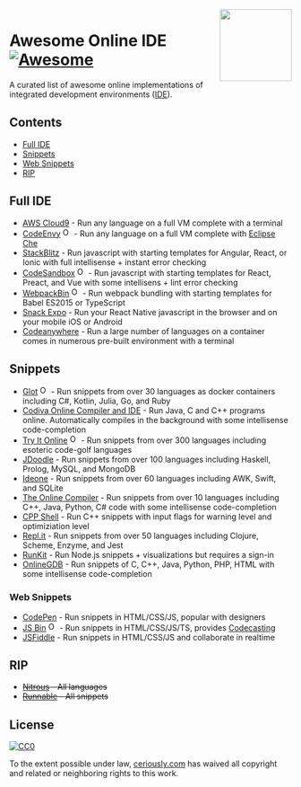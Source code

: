 <img  width="128" height="128" src="https://cdn.jsdelivr.net/npm/simple-icons@1.2.7/icons/codeschool.svg" align="right">

# Awesome Online IDE [![Awesome](https://cdn.rawgit.com/sindresorhus/awesome/d7305f38d29fed78fa85652e3a63e154dd8e8829/media/badge.svg)](https://github.com/sindresorhus/awesome)

A curated list of awesome online implementations of integrated development environments ([IDE](https://en.wikipedia.org/wiki/Integrated_development_environment)).

## Contents

- [Full IDE](#full-ide)
- [Snippets](#snippets)
- [Web Snippets](#web-snippets)
- [RIP](#rip)

## Full IDE

* [AWS Cloud9](https://aws.amazon.com/cloud9) - Run any language on a full VM complete with a terminal
* [CodeEnvy](https://codenvy.io) <img title="Open Source" width="16" width="16" src="https://cdn.jsdelivr.net/npm/simple-icons@1.2.7/icons/github.svg" /> - Run any language on a full VM complete with [Eclipse Che](https://www.eclipse.org/che/)
* [StackBlitz](https://stackblitz.com) - Run javascript with starting templates for Angular, React, or Ionic with full intellisense + instant error checking
* [CodeSandbox](https://codesandbox.io) <img title="Open Source" width="16" width="16" src="https://cdn.jsdelivr.net/npm/simple-icons@1.2.7/icons/github.svg" /> - Run javascript with starting templates for React, Preact, and Vue with some intellisens + lint error checking
* [WebpackBin](https://www.webpackbin.com) <img title="Open Source" width="16" width="16" src="https://cdn.jsdelivr.net/npm/simple-icons@1.2.7/icons/github.svg" /> - Run webpack bundling with starting templates for Babel ES2015 or TypeScript
* [Snack Expo](https://snack.expo.io) - Run your React Native javascript in the browser and on your mobile iOS or Android
* [Codeanywhere](https://codeanywhere.com/) - Run a large number of languages on a container comes in numerous pre-built environment with a terminal
## Snippets

* [Glot](https://glot.io) <img title="Open Source" width="16" width="16" src="https://cdn.jsdelivr.net/npm/simple-icons@1.2.7/icons/github.svg" /> - Run snippets from over 30 languages as docker containers including C#, Kotlin, Julia, Go, and Ruby
* [Codiva Online Compiler and IDE](https://www.codiva.io) - Run Java, C and C++ programs online. Automatically compiles in the background with some intellisense code-completion
* [Try It Online](https://tio.run) <img title="Open Source" width="16" width="16" src="https://cdn.jsdelivr.net/npm/simple-icons@1.2.7/icons/github.svg" /> - Run snippets from over 300 languages including esoteric code-golf languages
* [JDoodle](https://www.jdoodle.com) - Run snippets from over 100 languages including Haskell, Prolog, MySQL, and MongoDB
* [Ideone](https://ideone.com) - Run snippets from over 60 languages including AWK, Swift, and SQLite
* [The Online Compiler](https://theonlinecompiler.com) - Run snippets from over 10 languages including C++, Java, Python, C# code with some intellisense code-completion
* [CPP Shell](
//www.cpp.sh) - Run C++ snippets with input flags for warning level and optimiziation level
* [Repl.it](https://repl.it) - Run snippets from over 50 languages including Clojure, Scheme, Enzyme, and Jest
* [RunKit](https://runkit.com) - Run Node.js snippets + visualizations but requires a sign-in
* [OnlineGDB](https://onlinegdb.com) - Run snippets of C, C++, Java, Python, PHP, HTML with some intellisense code-completion

### Web Snippets

* [CodePen](https://codepen.io) - Run snippets in HTML/CSS/JS, popular with designers
* [JS Bin](https://jsbin.com) <img title="Open Source" width="16" width="16" src="https://cdn.jsdelivr.net/npm/simple-icons@1.2.7/icons/github.svg" /> - Run snippets in HTML/CSS/JS/TS, provides [Codecasting](https://remysharp.com/2013/11/14/what-is-codecasting/)
* [JSFiddle](https://jsfiddle.net) - Run snippets in HTML/CSS/JS and collaborate in realtime

## RIP
* ~~[Nitrous](https://www.nitrous.io/) - All languages~~
* ~~[Runnable](http://code.runnable.com/) - All snippets~~

## License

[![CC0](https://mirrors.creativecommons.org/presskit/buttons/88x31/svg/cc-zero.svg)](https://creativecommons.org/publicdomain/zero/1.0/)

To the extent possible under law, [ceriously.com](https://www.ceriously.com/) has waived all copyright and related or neighboring rights to this work.

